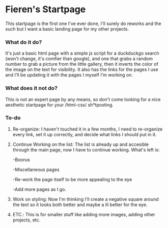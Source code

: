 # Fieren's Startpage

This startpage is the first one I've ever done, I'll surely do reworks and the such but I want a basic landing page for my other projects.

### What do it do?

It's just a basic html page with a simple js script for a duckduckgo search (won't change, it's comfier than google), and one that grabs a random number to grab a picture from the little gallery, then it inverts the color of the image on the text for visibility. It also has the links for the pages I use and I'll be updating it with the pages I myself I'm working on.

### What does it not do?

This is not an expert page by any means, so don't come looking for a nice aesthetic startpage for your /html-css/ sh*tposting.

### To-do

1) Re-organize: I haven't touched it in a few months, I need to re-organize every link, set it up correctly, and decide what links I should put in it.

2) Continue Working on the list: The list is already up and accesible through the main page, now I have to continue working. What's left is:

    -Boorus

    -Miscellaneous pages

    -Re-work the page itself to be more appealing to the eye

    -Add more pages as I go.

3) Work on styling: Now I'm thinking I'll create a negative square around the text so it looks both better and maybe a lil better for the eye.

4) ETC.: This is for smaller stuff like adding more images, adding other projects, etc.
